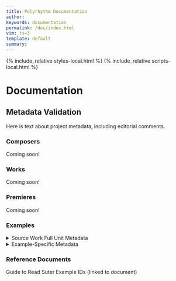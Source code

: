 ```yaml
---
title: Polyrhythm Documentation
author: 
keywords: documentation
permalink: /doc/index.html
vim: ts=3
template: default
summary: 
---
```


{% include_relative styles-local.html %}
{% include_relative scripts-local.html %}

# Documentation #


## Metadata Validation ##


Here is text about project metadata, including editorial comments.


### Composers ###

Coming soon!


### Works ###

Coming soon!


### Premieres ###

Coming soon!


### Examples ###


<details markdown="1">
<summary style="display:list-item !important">Source Work Full Unit Metadata</summary>

   
Coming soon!

</details>


<details markdown="1">
<summary style="display:list-item !important">Example-Specific Metadata</summary>


Different types of example-specific data are listed below, with the labels provided at the top of the section.

1. Example identification: Filename, Example Start Measure, etc.
2. Time signature: Example Start Tsig, Example Start Tsig Beat, Example Start Tsig Type, etc.
3. Beat & tempo: Example Start Notated Beat, Example Start Notated Beat Rate, Example Start Tempo Expression
4. Audio metadata: Naxos link, Example Start Time, etc.

</details>

### Reference Documents ###


Guide to Read Suter Example IDs (linked to document)


